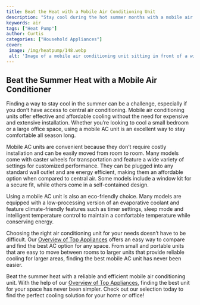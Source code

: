 ```yaml
---
title: Beat the Heat with a Mobile Air Conditioning Unit
description: "Stay cool during the hot summer months with a mobile air conditioning unit Learn the many benefits of purchasing and using one and the most important considerations when shopping around"
keywords: air
tags: ["Heat Pump"]
author: Curtis
categories: ["Household Appliances"]
cover: 
 image: /img/heatpump/148.webp
 alt: 'Image of a mobile air conditioning unit sitting in front of a window'
---
```

## Beat the Summer Heat with a Mobile Air Conditioner

Finding a way to stay cool in the summer can be a challenge, especially if you don’t have access to central air conditioning. Mobile air conditioning units offer effective and affordable cooling without the need for expensive and extensive installation. Whether you’re looking to cool a small bedroom or a large office space, using a mobile AC unit is an excellent way to stay comfortable all season long.

Mobile AC units are convenient because they don’t require costly installation and can be easily moved from room to room. Many models come with caster wheels for transportation and feature a wide variety of settings for customized performance. They can be plugged into any standard wall outlet and are energy efficient, making them an affordable option when compared to central air. Some models include a window kit for a secure fit, while others come in a self-contained design.

Using a mobile AC unit is also an eco-friendly choice. Many models are equipped with a low-processing version of an evaporative coolant and feature climate-friendly features such as timer settings, sleep mode and intelligent temperature control to maintain a comfortable temperature while conserving energy.

Choosing the right air conditioning unit for your needs doesn’t have to be difficult. Our [Overview of Top Appliances](./pages/appliance-overview) offers an easy way to compare and find the best AC option for any space. From small and portable units that are easy to move between rooms to larger units that provide reliable cooling for larger areas, finding the best mobile AC unit has never been easier.

Beat the summer heat with a reliable and efficient mobile air conditioning unit. With the help of our [Overview of Top Appliances](./pages/appliance-overview), finding the best unit for your space has never been simpler. Check out our selection today to find the perfect cooling solution for your home or office!
